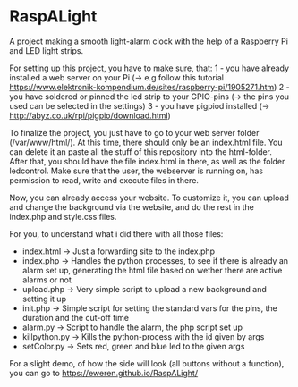 # RaspALight
A project making a smooth light-alarm clock with the help of a Raspberry Pi and LED light strips.


For setting up this project, you have to make sure, that:
1 - you have already installed a web server on your Pi (-> e.g follow this tutorial https://www.elektronik-kompendium.de/sites/raspberry-pi/1905271.htm)
2 - you have soldered or pinned the led strip to your GPIO-pins (-> the pins you used can be selected in the settings)
3 - you have pigpiod installed (-> http://abyz.co.uk/rpi/pigpio/download.html)

To finalize the project, you just have to go to your web server folder (/var/www/html/).
At this time, there should only be an index.html file. You can delete it an paste all the stuff of this repository into the html-folder.
After that, you should have the file index.html in there, as well as the folder ledcontrol.
Make sure that the user, the webserver is running on, has permission to read, write and execute files in there.

Now, you can already access your website. To customize it, you can upload and change the background via the website, and do the rest in the index.php and style.css files.

For you, to understand what i did there with all those files:
-   index.html    -> Just a forwarding site to the index.php
-   index.php     -> Handles the python processes, to see if there is already an alarm set up, generating the html file based on wether there are active alarms or not
-   upload.php    -> Very simple script to upload a new background and setting it up
-   init.php      -> Simple script for setting the standard vars for the pins, the duration and the cut-off time
-   alarm.py      -> Script to handle the alarm, the php script set up
-   killpython.py -> Kills the python-process with the id given by args
-   setColor.py   -> Sets red, green and blue led to the given args

For a slight demo, of how the side will look (all buttons without a function), you can go to https://eweren.github.io/RaspALight/
